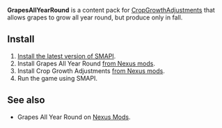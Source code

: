 **GrapesAllYearRound** is a content pack for [CropGrowthAdjustments](https://www.nexusmods.com/stardewvalley/mods/18914) 
that allows grapes to grow all year round, but produce only in fall.

## Install
1. [Install the latest version of SMAPI](https://smapi.io/).
2. Install Grapes All Year Round [from Nexus mods](https://www.nexusmods.com/stardewvalley/mods/7759).
3. Install Crop Growth Adjustments [from Nexus mods](https://www.nexusmods.com/stardewvalley/mods/18914).
4. Run the game using SMAPI.

## See also

- Grapes All Year Round on [Nexus Mods](https://www.nexusmods.com/stardewvalley/mods/7759).
